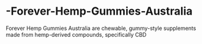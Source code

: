 # -Forever-Hemp-Gummies-Australia
Forever Hemp Gummies Australia are chewable, gummy-style supplements made from hemp-derived compounds, specifically CBD
